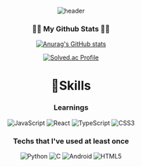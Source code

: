 <div align="center">
  
![header](https://capsule-render.vercel.app/api?type=waving&color=auto&height=300&section=header&text=Yerim's%20Github&fontSize=70&animation=scaleIn)

<h3 align="center">👩‍💻 My Github Stats 👩‍💻</h3>

[![Anurag's GitHub stats](https://github-readme-stats.vercel.app/api?username=SunYerim&hide_title=true&show_icons=true&include_all_commits=true&disable_animations=true&theme=vue)](https://github.com/anuraghazra/github-readme-stats) 

[![Solved.ac Profile](http://mazassumnida.wtf/api/generate_badge?boj=yaelim6)](https://solved.ac/yaelim6)

  # 💪Skills
### Learnings
  
![JavaScript](https://img.shields.io/badge/JavaScript-F7DF1E.svg?&style=for-the-badge&logo=JavaScript&logoColor=white) ![React](https://img.shields.io/badge/React-40AEF0.svg?&style=for-the-badge&logo=React&logoColor=white) ![TypeScript](https://img.shields.io/badge/TypeScript-0094F5.svg?&style=for-the-badge&logo=TypeScript&logoColor=white) ![CSS3](https://img.shields.io/badge/CSS3-1572B6.svg?&style=for-the-badge&logo=CSS3&logoColor=white)
  
###  Techs that I've used at least once 
  
![Python](https://img.shields.io/badge/Python-3776AB.svg?&style=for-the-badge&logo=Python&logoColor=white) ![C](https://img.shields.io/badge/C-A8B9CC.svg?&style=for-the-badge&logo=C&logoColor=white) ![Android](https://img.shields.io/badge/Android-3DDC84.svg?&style=for-the-badge&logo=Android&logoColor=white)  ![HTML5](https://img.shields.io/badge/HTML5-E34F26.svg?&style=for-the-badge&logo=HTML5&logoColor=white)
  
  
  
  
</div>


<!--![Top Langs](https://github-readme-stats.vercel.app/api/top-langs/?username=SunYerim&layout=compact&theme=tokyonight)--->

<!---
SunYerim/SunYerim is a ✨ special ✨ repository because its `README.md` (this file) appears on your GitHub profile.
You can click the Preview link to take a look at your changes.
--->
